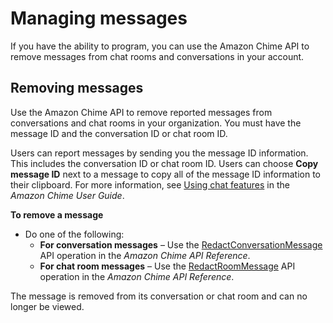 # Managing messages<a name="message-settings"></a>

If you have the ability to program, you can use the Amazon Chime API to remove messages from chat rooms and conversations in your account\.

## Removing messages<a name="remove-messages"></a>

Use the Amazon Chime API to remove reported messages from conversations and chat rooms in your organization\. You must have the message ID and the conversation ID or chat room ID\.

Users can report messages by sending you the message ID information\. This includes the conversation ID or chat room ID\. Users can choose **Copy message ID** next to a message to copy all of the message ID information to their clipboard\. For more information, see [Using chat features](https://docs.aws.amazon.com/chime/latest/ug/chat-features.html) in the *Amazon Chime User Guide*\.

**To remove a message**
+ Do one of the following:
  + **For conversation messages** – Use the [RedactConversationMessage](https://docs.aws.amazon.com/chime/latest/APIReference/API_RedactConversationMessage.html) API operation in the *Amazon Chime API Reference*\.
  + **For chat room messages** – Use the [RedactRoomMessage](https://docs.aws.amazon.com/chime/latest/APIReference/API_RedactRoomMessage.html) API operation in the *Amazon Chime API Reference*\.

The message is removed from its conversation or chat room and can no longer be viewed\.
